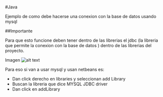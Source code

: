 #Java

Ejemplo de como debe hacerse una conexion con la base de datos usando mysql

##Importante

Para que esto funcione deben tener dentro de las librerias el jdbc (la libreria que permite la conexion con la base de datos ) dentro de las librerias del proyecto. 

Imagen
![alt text](http://i65.tinypic.com/n2o486.jpg)

Para eso si van a usar mysql y usan netbeans es:
* Dan click derecho en libraries y seleccionan add Library
* Buscan la libreria que dice MYSQL JDBC driver
* Dan click en addLibrary
